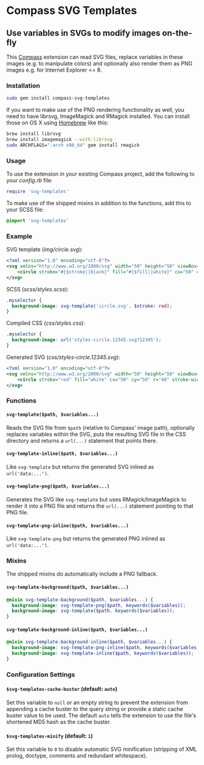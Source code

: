 Compass SVG Templates
===========================================================================================

Use variables in SVGs to modify images on-the-fly
-------------------------------------------------------------------------------------------

This [Compass](http://compass-style.org) extension can read SVG files, replace variables
in these images (e.g. to manipulate colors) and optionally also render them as PNG images
e.g. for Internet Explorer <= 8.

### Installation

```sh
sudo gem install compass-svg-templates
```

If you want to make use of the PNG rendering functionality as well, you need to have
librsvg, ImageMagick and RMagick installed. You can install those on OS X using
[Homebrew](http://brew.sh) like this:
```sh
brew install librsvg
brew install imagemagick --with-librsvg
sudo ARCHFLAGS="-arch x86_64" gem install rmagick
```

### Usage

To use the extension in your existing Compass project, add the following to your *config.rb* file:
```ruby
require 'svg-templates'
```

To make use of the shipped mixins in addition to the functions, add this to your SCSS file:
```scss
@import 'svg-templates'
```

### Example

SVG template (*img/circle.svg*):
```svg
<?xml version="1.0" encoding="utf-8"?>
<svg xmlns="http://www.w3.org/2000/svg" width="50" height="50" viewBox="0 0 50 50">
	<circle stroke="#{$stroke||black}" fill="#{$fill||white}" cx="50" cy="50" r="40" stroke-width="3" />
</svg>
```

SCSS (*scss/styles.scss*):
```scss
.myselector {
  background-image: svg-template('circle.svg', $stroke: red);
}
```

Compiled CSS (*css/styles.css*):
```css
.myselector {
  background-image: url('styles-circle.12345.svg?12345');
}
```

Generated SVG (*css/styles-circle.12345.svg*):
```svg
<?xml version="1.0" encoding="utf-8"?>
<svg xmlns="http://www.w3.org/2000/svg" width="50" height="50" viewBox="0 0 50 50">
	<circle stroke="red" fill="white" cx="50" cy="50" r="40" stroke-width="3" />
</svg>
```

### Functions

#### `svg-template($path, $variables...)`

Reads the SVG file from `$path` (relative to Compass' image path), optionally replaces
variables within the SVG, puts the resulting SVG file in the CSS directory and returns
a `url(...)` statement that points there.
  
#### `svg-template-inline($path, $variables...)`

Like `svg-template` but returns the generated SVG inlined as `url('data:...')`.

#### `svg-template-png($path, $variables...)`

Generates the SVG like `svg-template` but uses RMagick/ImageMagick to render it into
a PNG file and returns the `url(...)` statement pointing to that PNG file.

#### `svg-template-png-inline($path, $variables...)`

Like `svg-template-png` but returns the generated PNG inlined as `url('data:...')`.

### Mixins

The shipped mixins do automatically include a PNG fallback.

#### `svg-template-background($path, $variables...)`

```scss
@mixin svg-template-background($path, $variables...) {
  background-image: svg-template-png($path, keywords($variables));
  background-image: svg-template($path, keywords($variables));
}
```

#### `svg-template-background-inline($path, $variables...)`

```scss
@mixin svg-template-background-inline($path, $variables...) {
  background-image: svg-template-png-inline($path, keywords($variables));
  background-image: svg-template-inline($path, keywords($variables));
}
```

### Configuration Settings

#### `$svg-templates-cache-buster` (default: `auto`)

Set this variable to `null` or an empty string to prevent the extension from
appending a cache buster to the query string or provide a static cache buster
value to be used. The default `auto` tells the extension to use the file's
shortened MD5 hash as the cache buster.

#### `$svg-templates-minify` (default: `1`)

Set this variable to `0` to disable automatic SVG minification (stripping of
XML prolog, doctype, comments and redundant whitespace).